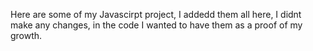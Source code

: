 Here are some of my Javascirpt project, I addedd them all here, I didnt make any changes, in the code I wanted to have them as a proof of my growth.
